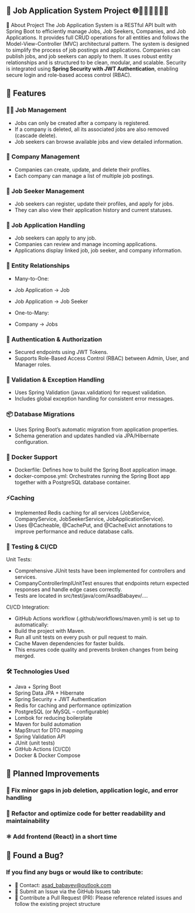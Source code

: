## 💼 Job Application System Project 🌐📄🏢🧑‍💼👩‍💻

📝 About Project The Job Application System is a RESTful API built with Spring Boot to efficiently manage Jobs, Job Seekers, Companies, and Job Applications. It provides full CRUD operations for all entities and follows the Model-View-Controller (MVC) architectural pattern.
The system is designed to simplify the process of job postings and applications. Companies can publish jobs, and job seekers can apply to them. It uses robust entity relationships and is structured to be clean, modular, and scalable. 
Security is integrated using **Spring Security with JWT Authentication**, enabling secure login and role-based access control (RBAC).

## 🚀 Features

### 🧑‍💼 Job Management
- Jobs can only be created after a company is registered.
- If a company is deleted, all its associated jobs are also removed (cascade delete).
- Job seekers can browse available jobs and view detailed information.


### 🏢 Company Management
- Companies can create, update, and delete their profiles.
- Each company can manage a list of multiple job postings.


### 👤 Job Seeker Management
- Job seekers can register, update their profiles, and apply for jobs.
- They can also view their application history and current statuses.


### 📄 Job Application Handling
- Job seekers can apply to any job.
- Companies can review and manage incoming applications.
- Applications display linked job, job seeker, and company information.


### 🔁 Entity Relationships
- Many-to-One:
- Job Application → Job
- Job Application → Job Seeker

- One-to-Many:
- Company → Jobs

### 🔐 Authentication & Authorization
- Secured endpoints using JWT Tokens.
- Supports Role-Based Access Control (RBAC) between Admin, User, and Manager roles.


### 🧪 Validation & Exception Handling
- Uses Spring Validation (javax.validation) for request validation.
- Includes global exception handling for consistent error messages.


### 📦 Database Migrations
- Uses Spring Boot’s automatic migration from application properties.
- Schema generation and updates handled via JPA/Hibernate configuration.

### 🐳 Docker Support
- Dockerfile: Defines how to build the Spring Boot application image.
- docker-compose.yml: Orchestrates running the Spring Boot app together with a PostgreSQL database container.

### ⚡Caching
- Implemented Redis caching for all services (JobService, CompanyService, JobSeekerService, JobApplicationService).
- Uses @Cacheable, @CachePut, and @CacheEvict annotations to improve performance and reduce database calls.

### 🧪 Testing & CI/CD

Unit Tests:

- Comprehensive JUnit tests have been implemented for controllers and services.
- CompanyControllerImplUnitTest ensures that endpoints return expected responses and handle edge cases correctly.
- Tests are located in src/test/java/com/AsadBabayev/....

CI/CD Integration:

- GitHub Actions workflow (.github/workflows/maven.yml) is set up to automatically:
- Build the project with Maven.
- Run all unit tests on every push or pull request to main.
- Cache Maven dependencies for faster builds.
- This ensures code quality and prevents broken changes from being merged.



### 🛠️ Technologies Used

- Java + Spring Boot
- Spring Data JPA + Hibernate
- Spring Security + JWT Authentication
- Redis for caching and performance optimization
- PostgreSQL (or MySQL – configurable)
- Lombok for reducing boilerplate
- Maven for build automation
- MapStruct for DTO mapping
- Spring Validation API
- JUnit (unit tests)
- GitHub Actions (CI/CD)
- Docker & Docker Compose



## 🔧 Planned Improvements
### 🐞 Fix minor gaps in job deletion, application logic, and error handling
### 🧹 Refactor and optimize code for better readability and maintainability
### ⚛️ Add frontend (React) in a short time


## 🐛 Found a Bug?
### If you find any bugs or would like to contribute:

- 📧 Contact: asad_babayev@outlook.com
- 📌 Submit an Issue via the GitHub Issues tab
- 🔄 Contribute a Pull Request (PR): Please reference related issues and follow the existing project structure
